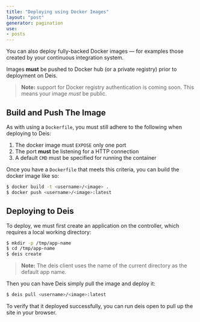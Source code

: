 ```yaml
---
title: "Deploying using Docker Images"
layout: "post"
generator: pagination
use:
- posts
---
```


You can also deploy fully-backed Docker images — for examples those created by your continuous integration system.

Images **must** be pushed to Docker hub (or a private registry) prior to deployment on Deis.

> **Note:** support for Docker registry authentication is coming soon. This means your image _must_ be public.

## Build and Push The Image

As with using a `Dockerfile`, you must still adhere to the following when deploying to Deis:

1. The docker image must `EXPOSE` only one port
2. The port **must** be listening for a HTTP connection
3. A default `CMD` must be specified for running the container

Once you have a `Dockerfile` that meets this criteria, you can build the docker image like so:

```sh
$ docker build -t <username>/<image> .
$ docker push <username>/<image>:latest
```

## Deploying to Deis

To deploy, we must first create an application on the controller, which requires a local working directory:

```sh
$ mkdir -p /tmp/app-name
$ cd /tmp/app-name
$ deis create
```

> **Note:** The deis client uses the name of the current directory as the default app name.

Then you can have Deis simply pull the image and deploy it:

```sh
$ deis pull <username>/<image>:latest
```

To verify that it deployed successfully, you can run deis open to pull up the site in your browser.
